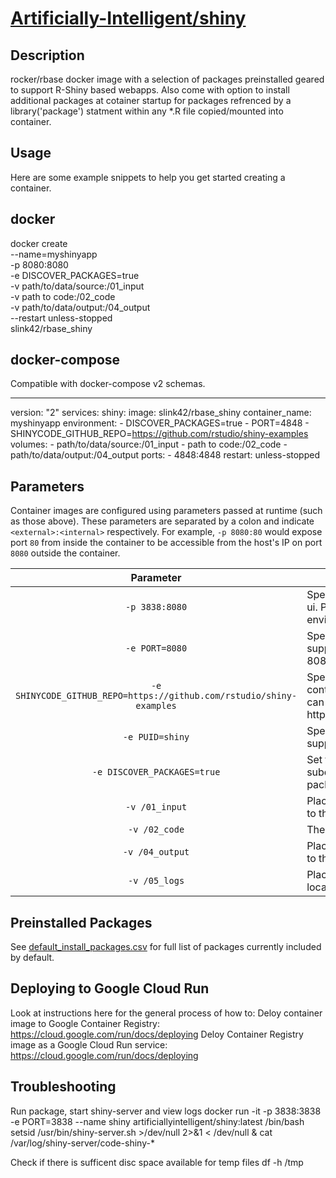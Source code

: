 # [Artificially-Intelligent/shiny](https://github.com/Artificially-Intelligent/shiny)

## Description
rocker/rbase docker image with a selection of packages preinstalled geared to support R-Shiny based webapps. Also come with option to install additional packages at cotainer startup for packages refrenced by a library('package') statment within any *.R file copied/mounted into container.  

## Usage

Here are some example snippets to help you get started creating a container.

## docker

docker create \
  --name=myshinyapp \
  -p 8080:8080 \
  -e DISCOVER_PACKAGES=true \
  -v path/to/data/source:/01_input \
  -v path to code:/02_code \
  -v path/to/data/output:/04_output \
  --restart unless-stopped \
  slink42/rbase_shiny

## docker-compose

Compatible with docker-compose v2 schemas.

---
  version: "2"
  services:
    shiny:
      image: slink42/rbase_shiny
      container_name: myshinyapp
      environment:
        - DISCOVER_PACKAGES=true
        - PORT=4848
        - SHINYCODE_GITHUB_REPO=https://github.com/rstudio/shiny-examples
      volumes:
        - path/to/data/source:/01_input
        - path to code:/02_code
        - path/to/data/output:/04_output
      ports:
        - 4848:4848
      restart: unless-stopped

## Parameters

Container images are configured using parameters passed at runtime (such as those above). These parameters are separated by a colon and indicate `<external>:<internal>` respectively. For example, `-p 8080:80` would expose port `80` from inside the container to be accessible from the host's IP on port `8080` outside the container.

| Parameter | Function |
| :----: | --- |
| `-p 3838:8080` | Specify a port mapping from container to host for shiny server web ui. Port value after the : should match that defined by PORT environment variable or the default value 8080 |
| `-e PORT=8080` | Specify a port for shiny to use inside the container. Included to support deployment to google cloud run. If not set default value is 8080 |
| `-e SHINYCODE_GITHUB_REPO=https://github.com/rstudio/shiny-examples` | Specifiy a url for a github repo to copy to code directory at container runtime. Note only supports https, not ssh. Private repo can be added by including an access token in the url eg. https://myaccesstoken@github.com/mygithubuser/mygithubrepo.git | 
| `-e PUID=shiny` | Specify the user to run shiny server as. Defaults to shiny if not supplied |
| `-e DISCOVER_PACKAGES=true` | Set true to have  *.R files in /code & /02_code directories + subdirectories scanned for library(package) entries. Missing package will be installed as part of contrianer startup. |
| `-v /01_input` | Placeholder folder for source data mapping. R-Shiny apps can map to this location using ../01_input |
| `-v /02_code` | The web root for shiny. R shiny code reside here. |
| `-v /04_output` | Placeholder folder for output data storage. R-Shiny apps can map to this location using ../04_output |
| `-v /05_logs` | Placeholder folder for log file output. R-Shiny apps can map to this location using ../05_logs |


## Preinstalled Packages

See [default_install_packages.csv](https://github.com/Artificially-Intelligent/shiny/blob/master/default_install_packages.csv) for full list of packages currently included by default.

## Deploying to Google Cloud Run
Look at instructions here for the general process of how to:
  Deloy container image to Google Container Registry: https://cloud.google.com/run/docs/deploying
  Deloy Container Registry image as a Google Cloud Run service: https://cloud.google.com/run/docs/deploying

## Troubleshooting

Run package, start shiny-server and view logs
  docker run -it -p 3838:3838 -e PORT=3838 --name shiny artificiallyintelligent/shiny:latest /bin/bash
  setsid /usr/bin/shiny-server.sh >/dev/null 2>&1 < /dev/null &
  cat /var/log/shiny-server/code-shiny-*

Check if there is sufficent disc space available for temp files
  df -h /tmp